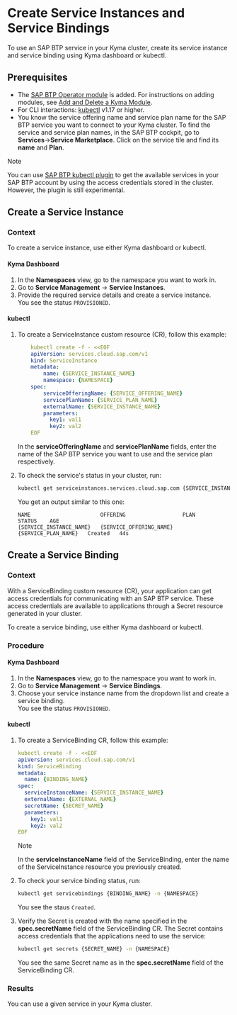 # Create Service Instances and Service Bindings

To use an SAP BTP service in your Kyma cluster, create its service instance and service binding using Kyma dashboard or kubectl.

## Prerequisites

* The [SAP BTP Operator module](README.md) is added. For instructions on adding modules, see [Add and Delete a Kyma Module](https://help.sap.com/docs/btp/sap-business-technology-platform/enable-and-disable-kyma-module).
* For CLI interactions: [kubectl](https://kubernetes.io/docs/tasks/tools/) v1.17 or higher.
* You know the service offering name and service plan name for the SAP BTP service you want to connect to your Kyma cluster.
  To find the service and service plan names, in the SAP BTP cockpit, go to **Services**->**Service Marketplace**. Click on the service tile and find its **name** and **Plan**.

> [!NOTE]
> You can use [SAP BTP kubectl plugin](https://github.com/SAP/sap-btp-service-operator#sap-btp-kubectl-plugin-experimental) to get the available services in your SAP BTP account by using the access credentials stored in the cluster. However, the plugin is still experimental.

## Create a Service Instance

### Context

To create a service instance, use either Kyma dashboard or kubectl.

<!-- tabs:start -->
#### **Kyma Dashboard**

1. In the **Namespaces** view, go to the namespace you want to work in.
2. Go to **Service Management** -> **Service Instances**.
3. Provide the required service details and create a service instance.<br>
   You see the status `PROVISIONED`.

#### **kubectl**

1.  To create a ServiceInstance custom resource (CR), follow this example:

    ```yaml
        kubectl create -f - <<EOF 
        apiVersion: services.cloud.sap.com/v1
        kind: ServiceInstance
        metadata:
            name: {SERVICE_INSTANCE_NAME}
            namespace: {NAMESPACE} 
        spec:
            serviceOfferingName: {SERVICE_OFFERING_NAME}
            servicePlanName: {SERVICE_PLAN_NAME}
            externalName: {SERVICE_INSTANCE_NAME}
            parameters:
              key1: val1
              key2: val2
        EOF
    ```
      In the **serviceOfferingName** and  **servicePlanName** fields, enter the name of the SAP BTP service you want to use and the service plan respectively.
    
2.  To check the service's status in your cluster, run:
   
    ```bash
    kubectl get serviceinstances.services.cloud.sap.com {SERVICE_INSTANCE_NAME} -n {NAMESPACE}
    ```

    You get an output similar to this one:

    ```
    NAME                      OFFERING                  PLAN                  STATUS    AGE
    {SERVICE_INSTANCE_NAME}   {SERVICE_OFFERING_NAME}   {SERVICE_PLAN_NAME}   Created   44s
    ```
<!-- tabs:end -->

## Create a Service Binding

### Context

With a ServiceBinding custom resource (CR), your application can get access credentials for communicating with an SAP BTP service.
These access credentials are available to applications through a Secret resource generated in your cluster.

To create a service binding, use either Kyma dashboard or kubectl.

### Procedure

<!-- tabs:start -->
#### **Kyma Dashboard**

1. In the **Namespaces** view, go to the namespace you want to work in.
2. Go to **Service Management** -> **Service Bindings**.
3. Choose your service instance name from the dropdown list and create a service binding.<br>
   You see the status `PROVISIONED`.

#### **kubectl**

1. To create a ServiceBinding CR, follow this example:

      ```yaml
      kubectl create -f - <<EOF
      apiVersion: services.cloud.sap.com/v1
      kind: ServiceBinding
      metadata:
        name: {BINDING_NAME}
      spec:
        serviceInstanceName: {SERVICE_INSTANCE_NAME}
        externalName: {EXTERNAL_NAME}
        secretName: {SECRET_NAME}
        parameters:
          key1: val1
          key2: val2   
      EOF        
      ```

    > [!NOTE]
    > In the **serviceInstanceName** field of the ServiceBinding, enter the name of the ServiceInstance resource you previously created.
    
2.  To check your service binding status, run:

    ```bash
    kubectl get servicebindings {BINDING_NAME} -n {NAMESPACE}
    ```

    You see the staus `Created`.

3.  Verify the Secret is created with the name specified in the  **spec.secretName** field of the ServiceBinding CR. The Secret contains access credentials that the applications need to use the service:

    ```bash
    kubectl get secrets {SECRET_NAME} -n {NAMESPACE}
    ```
    You see the same Secret name as in the **spec.secretName** field of the ServiceBinding CR.
<!-- tabs:end -->

### Results

You can use a given service in your Kyma cluster.
